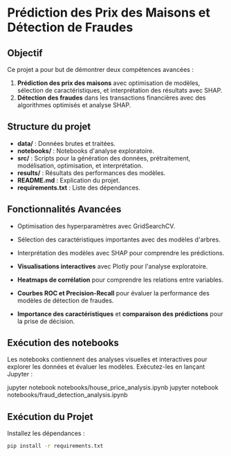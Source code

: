 # Prédiction des Prix des Maisons et Détection de Fraudes

## Objectif
Ce projet a pour but de démontrer deux compétences avancées :
1. **Prédiction des prix des maisons** avec optimisation de modèles, sélection de caractéristiques, et interprétation des résultats avec SHAP.
2. **Détection des fraudes** dans les transactions financières avec des algorithmes optimisés et analyse SHAP.

## Structure du projet
- **data/** : Données brutes et traitées.
- **notebooks/** : Notebooks d'analyse exploratoire.
- **src/** : Scripts pour la génération des données, prétraitement, modélisation, optimisation, et interprétation.
- **results/** : Résultats des performances des modèles.
- **README.md** : Explication du projet.
- **requirements.txt** : Liste des dépendances.

## Fonctionnalités Avancées
- Optimisation des hyperparamètres avec GridSearchCV.
- Sélection des caractéristiques importantes avec des modèles d'arbres.
- Interprétation des modèles avec SHAP pour comprendre les prédictions.

- **Visualisations interactives** avec Plotly pour l'analyse exploratoire.
- **Heatmaps de corrélation** pour comprendre les relations entre variables.
- **Courbes ROC et Precision-Recall** pour évaluer la performance des modèles de détection de fraudes.
- **Importance des caractéristiques** et **comparaison des prédictions** pour la prise de décision.

## Exécution des notebooks
Les notebooks contiennent des analyses visuelles et interactives pour explorer les données et évaluer les modèles. Exécutez-les en lançant Jupyter :

jupyter notebook notebooks/house_price_analysis.ipynb
jupyter notebook notebooks/fraud_detection_analysis.ipynb

## Exécution du Projet
Installez les dépendances :

```bash
pip install -r requirements.txt
